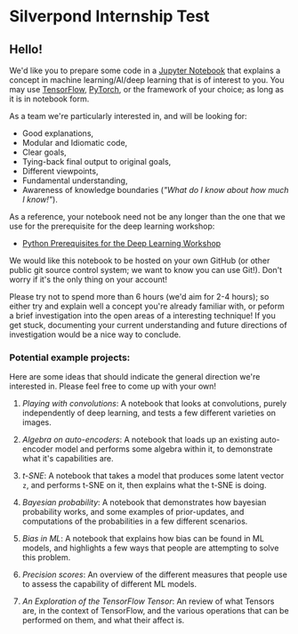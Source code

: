 # Silverpond Internship Test

## Hello!

We'd like you to prepare some code in a [Jupyter
Notebook](http://jupyter.org/) that explains a concept in machine
learning/AI/deep learning that is of interest to you. You may use
[TensorFlow](https://www.tensorflow.org/), [PyTorch](http://pytorch.org/), or
the framework of your choice; as long as it is in notebook form.

As a team we're particularly interested in, and will be looking for:

- Good explanations,
- Modular and Idiomatic code,
- Clear goals,
- Tying-back final output to original goals,
- Different viewpoints,
- Fundamental understanding,
- Awareness of knowledge boundaries (_"What do I know about how much I know!"_).

As a reference, your notebook need not be any longer than the one that we use
for the prerequisite for the deep learning workshop:

- [Python Prerequisites for the Deep Learning
Workshop](https://github.com/silverpond/dl-workshop-pre-req/blob/master/Pre-Requesites.ipynb)

We would like this notebook to be hosted on your own GitHub (or other public
git source control system; we want to know you can use Git!). Don't worry if
it's the only thing on your account!

Please try not to spend more than 6 hours (we'd aim for 2-4 hours); so either
try and explain well a concept you're already familiar with, or peform a brief
investigation into the open areas of a interesting technique! If you get
stuck, documenting your current understanding and future directions of
investigation would be a nice way to conclude.

### Potential example projects:

Here are some ideas that should indicate the general direction we're
interested in. Please feel free to come up with your own!

1. _Playing with convolutions_: A notebook that looks at convolutions, purely
   independently of deep learning, and tests a few different varieties on
   images.

2. _Algebra on auto-encoders_: A notebook that loads up an existing auto-encoder
   model and performs some algebra within it, to demonstrate what it's
   capabilities are.

3. _t-SNE_: A notebook that takes a model that produces some latent vector
    `z`, and performs t-SNE on it, then explains what the t-SNE is
    doing.

4. _Bayesian probability_: A notebook that demonstrates how bayesian probability
   works, and some examples of prior-updates, and computations of the
   probabilities in a few different scenarios.

5. _Bias in ML_: A notebook that explains how bias can be found in ML models,
   and highlights a few ways that people are attempting to solve this problem.

6. _Precision scores_: An overview of the different measures that people use
   to assess the capability of different ML models.

7. _An Exploration of the TensorFlow Tensor_: An review of what Tensors are,
   in the context of TensorFlow, and the various operations that can be
   performed on them, and what their affect is.
